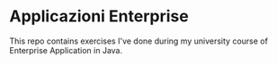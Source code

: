 # Applicazioni Enterprise

This repo contains exercises I've done during my university course of Enterprise Application in Java.
